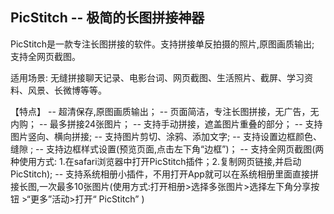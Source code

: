 ## PicStitch -- 极简的长图拼接神器

PicStitch是一款专注长图拼接的软件。支持拼接单反拍摄的照片,原图画质输出; 支持全网页截图。

适用场景: 无缝拼接聊天记录、电影台词、网页截图、生活照片、截屏、学习资料、风景、长微博等等。

【特点】
-- 超清保存,原图画质输出；
-- 页面简洁，专注长图拼接，无广告，无内购；
-- 最多拼接24张图片；
-- 支持手动拼接，遮盖图片重叠的部分；
-- 支持图片竖向、横向拼接;
-- 支持图片剪切、涂鸦、添加文字;
-- 支持设置边框颜色、缝隙 ;
-- 支持边框样式设置(预览页面,点击左下角“边框”)；
-- 支持全网页截图(两种使用方式: 1.在safari浏览器中打开PicStitch插件；2.复制网页链接,并启动PicStitch);
-- 支持系统相册小插件，不用打开App就可以在系统相册里面直接拼接长图,一次最多10张图片(使用方式:打开相册>选择多张图片>选择左下角分享按钮 >“更多”活动>打开“ PicStitch” )
